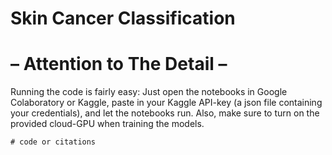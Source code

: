 # Skin Cancer Classification
#  – Attention to The Detail –

Running the code is fairly easy: Just open the notebooks in Google Colaboratory or Kaggle, 
paste in your Kaggle API-key (a json file containing your credentials), and let the notebooks run.
Also, make sure to turn on the provided cloud-GPU when training the models.
```
# code or citations 

```

